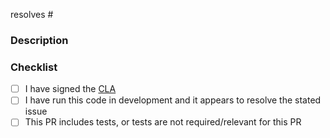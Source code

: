 resolves #

<!---
  Include the number of the issue addressed by this PR above if applicable.
  PRs for code changes without an associated issue *will not be merged*.
  See CONTRIBUTING.md for more information.
  
  Example:
    resolves #1234
-->


### Description

<!--- Describe the Pull Request here -->


### Checklist
 - [ ] I have signed the [CLA](https://docs.getdbt.com/docs/contributor-license-agreements)
 - [ ] I have run this code in development and it appears to resolve the stated issue
 - [ ] This PR includes tests, or tests are not required/relevant for this PR
